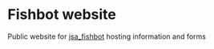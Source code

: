 # Fishbot website

Public website for [jsa_fishbot](https://github.com/cp-jsa/jsa_fishbot) hosting information and forms
